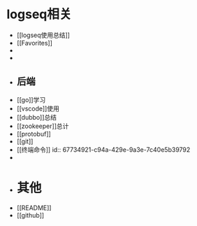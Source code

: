 # logseq相关
- [[logseq使用总结]]
- [[Favorites]]
-
-
- ## 后端
- [[go]]学习
- [[vscode]]使用
- [[dubbo]]总结
- [[zookeeper]]总计
- [[protobuf]]
- [[git]]
- [[终端命令]]
  id:: 67734921-c94a-429e-9a3e-7c40e5b39792
-
- # 其他
- [[README]]
- [[github]]